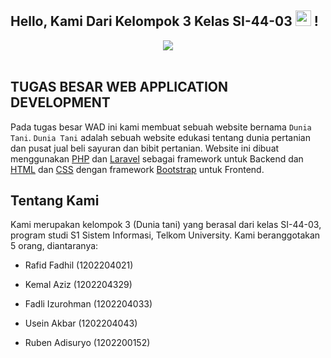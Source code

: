 ## Hello, Kami Dari Kelompok 3 Kelas SI-44-03  <img src="https://media.giphy.com/media/hvRJCLFzcasrR4ia7z/giphy.gif" width=25> !
<div align="center">
<img src="https://i.giphy.com/media/qgQUggAC3Pfv687qPC/giphy.webp">
</div>
<br>

## TUGAS BESAR WEB APPLICATION DEVELOPMENT
Pada tugas besar WAD ini kami membuat sebuah website bernama `Dunia Tani`. `Dunia Tani` adalah sebuah website edukasi tentang dunia pertanian dan pusat jual beli sayuran dan bibit pertanian. Website ini dibuat menggunakan [PHP](https://www.php.net/) dan [Laravel](https://laravel.com/) sebagai framework untuk Backend dan [HTML](https://en.wikipedia.org/wiki/HTML) dan [CSS](https://en.wikipedia.org/wiki/CSS) dengan framework [Bootstrap](https://getbootstrap.com/) untuk Frontend.

## Tentang Kami

Kami merupakan kelompok 3 (Dunia tani) yang berasal dari kelas SI-44-03, program studi S1 Sistem Informasi, Telkom University. Kami beranggotakan 5 orang, diantaranya:

-   Rafid Fadhil (1202204021)
    
-   Kemal Aziz (1202204329)
-   Fadli Izurohman (1202204033)
-   Usein Akbar (1202204043)
-   Ruben Adisuryo (1202200152)




